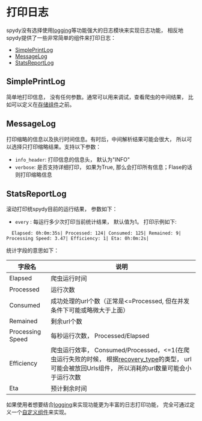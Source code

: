 # 打印日志
spydy没有选择使用[logging](https://docs.python.org/zh-cn/3/howto/logging.html)等功能强大的日志模块来实现日志功能， 相反地spydy提供了一些非常简单的组件来打印日志：

  - [SimplePrintLog](#simpleprintlog) 
  - [MessageLog](#MessgeLog) 
  - [StatsReportLog](#statsreportlog)


## SimplePrintLog
简单地打印信息， 没有任何参数。通常可以用来调试，查看爬虫的中间结果， 比如可以定义在[存储组件](stores.md)之前。 
## MessageLog
打印缩略的信息以及执行时间信息。有时后，中间解析结果可能会很大， 所以可以选择只打印缩略结果。支持以下参数：

 - `info_header`: 打印信息的信息头， 默认为"INFO"
 - `verbose`: 是否支持详细打印， 如果为True, 那么会打印所有信息；Flase的话则打印缩略信息


## StatsReportLog
滚动打印统spydy目前的运行结果， 参数如下：
 - `every` : 每运行多少次打印当前统计结果， 默认值为1。
打印示例如下:
```
  Elapsed: 0h:0m:35s| Processed: 124| Consumed: 125| Remained: 9| Processing Speed: 3.47| Efficiency: 1| Eta: 0h:0m:2s|
```
统计字段的意思如下：

| 字段名           | 说明                                                         |
| ---------------- | ------------------------------------------------------------ |
| Elapsed          | 爬虫运行时间                                                 |
| Processed        | 运行次数                                                     |
| Consumed         | 成功处理的url个数（正常是<=Processed, 但在并发条件下可能或略微大于上面） |
| Remained         | 剩余url个数                                                  |
| Processing Speed | 每秒运行次数， Processed/Elapsed                             |
| Efficiency       | 爬虫运行效率， Consumed/Processed，<=1(在爬虫运行失败的时候， 根据[recovery_type](spydy_configs.md)的类型， url可能会被放回Urls组件， 所以消耗的url数量可能会小于运行次数 |
| Eta              | 预计剩余时间                                                 |




如果使用者想要结合[logging](https://docs.python.org/zh-cn/3/howto/logging.html)来实现功能更为丰富的日志打印功能， 完全可通过定义一个[自定义组件](customer_component.md)来实现。

